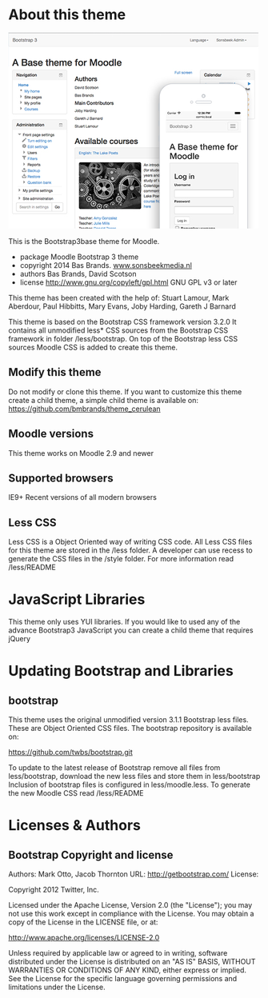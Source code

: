 About this theme
================

![image1](pix/screenshot.jpg "Moodle Bootstrap Screenshot")

This is the Bootstrap3base theme for Moodle.

* package   Moodle Bootstrap 3 theme
* copyright 2014 Bas Brands. www.sonsbeekmedia.nl
* authors   Bas Brands, David Scotson
* license   http://www.gnu.org/copyleft/gpl.html GNU GPL v3 or later

This theme has been created with the help of:
Stuart Lamour, Mark Aberdour, Paul Hibbitts, Mary Evans, Joby Harding, Gareth J Barnard

This theme is based on the Bootstrap CSS framework version 3.2.0
It contains all unmodified less* CSS sources from the Bootstrap CSS
framework in folder /less/bootstrap.
On top of the Bootstrap less CSS sources Moodle CSS is added to create this
theme.

Modify this theme
-----------------
Do not modify or clone this theme. If you want to customize this theme create a 
child theme, a simple child theme is available on:
https://github.com/bmbrands/theme_cerulean

Moodle versions
---------------
This theme works on Moodle 2.9 and newer


Supported browsers
------------------
IE9+
Recent versions of all modern browsers

Less CSS
--------
Less CSS is a Object Oriented way of writing CSS code. All Less CSS files
for this theme are stored in the /less folder. A developer can use recess
to generate the CSS files in the /style folder. For more
information read /less/README

JavaScript Libraries
====================

This theme only uses YUI libraries. If you would like to used any of the advance
Bootstrap3 JavaScript you can create a child theme that requires jQuery


Updating Bootstrap and Libraries
================================

bootstrap
-----------------
This theme uses the original unmodified version 3.1.1 Bootstrap less files. These are
Object Oriented CSS files. The bootstrap repository is available on:

https://github.com/twbs/bootstrap.git

To update to the latest release of Bootstrap remove all files from less/bootstrap,
download the new less files and store them in less/bootstrap
Inclusion of bootstrap files is configured in less/moodle.less. To generate the new
Moodle CSS read /less/README


Licenses & Authors
==================

Bootstrap Copyright and license
---------------------------------------
Authors: Mark Otto, Jacob Thornton
URL: http://getbootstrap.com/
License:

Copyright 2012 Twitter, Inc.

Licensed under the Apache License, Version 2.0 (the "License");
you may not use this work except in compliance with the License.
You may obtain a copy of the License in the LICENSE file, or at:

   http://www.apache.org/licenses/LICENSE-2.0

Unless required by applicable law or agreed to in writing, software
distributed under the License is distributed on an "AS IS" BASIS,
WITHOUT WARRANTIES OR CONDITIONS OF ANY KIND, either express or implied.
See the License for the specific language governing permissions and
limitations under the License.
